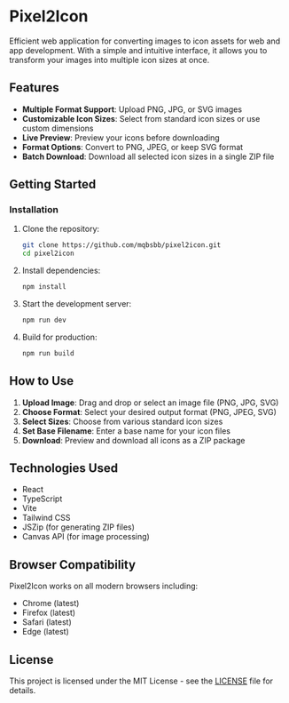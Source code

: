 # Pixel2Icon

Efficient web application for converting images to icon assets for web and app development. With a simple and intuitive interface, it allows you to transform your images into multiple icon sizes at once.

## Features

- **Multiple Format Support**: Upload PNG, JPG, or SVG images
- **Customizable Icon Sizes**: Select from standard icon sizes or use custom dimensions
- **Live Preview**: Preview your icons before downloading
- **Format Options**: Convert to PNG, JPEG, or keep SVG format
- **Batch Download**: Download all selected icon sizes in a single ZIP file

## Getting Started

### Installation

1. Clone the repository:

   ```bash
   git clone https://github.com/mqbsbb/pixel2icon.git
   cd pixel2icon
   ```

2. Install dependencies:

   ```bash
   npm install
   ```

3. Start the development server:

   ```bash
   npm run dev
   ```

4. Build for production:
   ```bash
   npm run build
   ```

## How to Use

1. **Upload Image**: Drag and drop or select an image file (PNG, JPG, SVG)
2. **Choose Format**: Select your desired output format (PNG, JPEG, SVG)
3. **Select Sizes**: Choose from various standard icon sizes
4. **Set Base Filename**: Enter a base name for your icon files
5. **Download**: Preview and download all icons as a ZIP package

## Technologies Used

- React
- TypeScript
- Vite
- Tailwind CSS
- JSZip (for generating ZIP files)
- Canvas API (for image processing)

## Browser Compatibility

Pixel2Icon works on all modern browsers including:

- Chrome (latest)
- Firefox (latest)
- Safari (latest)
- Edge (latest)

## License

This project is licensed under the MIT License - see the [LICENSE](LICENSE) file for details.
